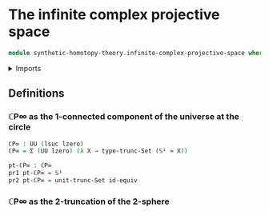 # The infinite complex projective space

```agda
module synthetic-homotopy-theory.infinite-complex-projective-space where
```

<details><summary>Imports</summary>
```agda
open import synthetic-homotopy-theory.circle
open import foundation.dependent-pair-types
open import foundation.equivalences
open import foundation.set-truncations
open import foundation.universe-levels
```
</details>

## Definitions

### ℂP∞ as the 1-connected component of the universe at the circle

```agda
ℂP∞ : UU (lsuc lzero)
ℂP∞ = Σ (UU lzero) (λ X → type-trunc-Set (𝕊¹ ≃ X))

pt-ℂP∞ : ℂP∞
pr1 pt-ℂP∞ = 𝕊¹
pr2 pt-ℂP∞ = unit-trunc-Set id-equiv
```

### ℂP∞ as the 2-truncation of the 2-sphere
